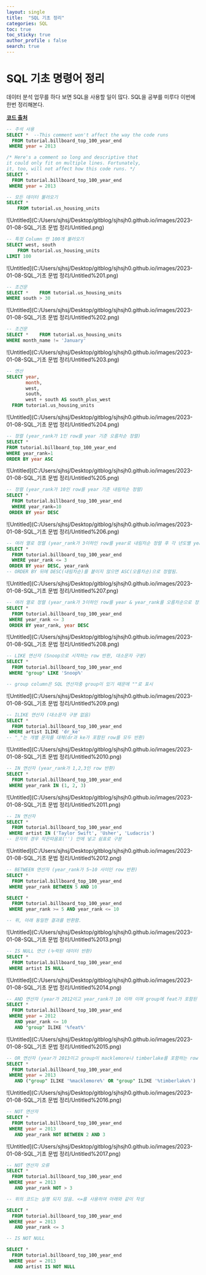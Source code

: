 ```yaml
---
layout: single
title:  "SQL 기초 정리"
categories: SQL
toc: true
toc_sticky: true
author_profile : false
search: true
---
```


# SQL 기초 명령어 정리

데이터 분석 업무를 하다 보면 SQL을 사용할 일이 많다. SQL을 공부를 미루다 이번에 한번 정리해본다.

[**코드 출처**](https://mode.com/sql-tutorial/introduction-to-sql/)

```sql
-- 주석 사용
SELECT *  --This comment won't affect the way the code runs
  FROM tutorial.billboard_top_100_year_end
 WHERE year = 2013

/* Here's a comment so long and descriptive that
it could only fit on multiple lines. Fortunately,
it, too, will not affect how this code runs. */
SELECT *
  FROM tutorial.billboard_top_100_year_end
 WHERE year = 2013
```

```sql
-- 모든 데이터 불러오기
SELECT *
	FROM tutorial.us_housing_units
```

![Untitled](C:/Users/sjhsj/Desktop/gitblog/sjhsjh0.github.io/images/2023-01-08-SQL_기초 문법 정리/Untitled.png)

```sql
-- 특정 Column 만 100개 불러오기
SELECT west, south
	FROM tutorial.us_housing_units
LIMIT 100
```

![Untitled](C:/Users/sjhsj/Desktop/gitblog/sjhsjh0.github.io/images/2023-01-08-SQL_기초 문법 정리/Untitled%201.png)

```sql
-- 조건문
SELECT *	FROM tutorial.us_housing_units
WHERE south > 30
```

![Untitled](C:/Users/sjhsj/Desktop/gitblog/sjhsjh0.github.io/images/2023-01-08-SQL_기초 문법 정리/Untitled%202.png)

```sql
-- 조건문
SELECT *	FROM tutorial.us_housing_units
WHERE month_name != 'January'
```

![Untitled](C:/Users/sjhsj/Desktop/gitblog/sjhsjh0.github.io/images/2023-01-08-SQL_기초 문법 정리/Untitled%203.png)

```sql
-- 연산
SELECT year,
       month,
       west,
       south,
       west + south AS south_plus_west
  FROM tutorial.us_housing_units
```

![Untitled](C:/Users/sjhsj/Desktop/gitblog/sjhsjh0.github.io/images/2023-01-08-SQL_기초 문법 정리/Untitled%204.png)

```sql
-- 정렬 (year_rank가 1인 row를 year 기준 오름차순 정렬)
SELECT *  
FROM tutorial.billboard_top_100_year_end
WHERE year_rank=1
ORDER BY year ASC
```

![Untitled](C:/Users/sjhsj/Desktop/gitblog/sjhsjh0.github.io/images/2023-01-08-SQL_기초 문법 정리/Untitled%205.png)

```sql
-- 정렬 (year_rank가 10인 row를 year 기준 내림차순 정렬)
SELECT *
  FROM tutorial.billboard_top_100_year_end
  WHERE year_rank=10
 ORDER BY year DESC
```

![Untitled](C:/Users/sjhsj/Desktop/gitblog/sjhsjh0.github.io/images/2023-01-08-SQL_기초 문법 정리/Untitled%206.png)

```sql
-- 여러 열로 정렬 (year_rank가 3이하인 row를 year로 내림차순 정렬 후 각 년도별 year_rank를 오름차순으로 정렬)
SELECT *
  FROM tutorial.billboard_top_100_year_end
  WHERE year_rank <= 3
 ORDER BY year DESC, year_rank
-- ORDER BY 뒤에 DESC(내림차순)를 붙이지 않으면 ASC(오름차순)으로 정렬됨.
```

![Untitled](C:/Users/sjhsj/Desktop/gitblog/sjhsjh0.github.io/images/2023-01-08-SQL_기초 문법 정리/Untitled%207.png)

```sql
-- 여러 열로 정렬 (year_rank가 3이하인 row를 year & year_rank를 오름차순으로 정렬)
SELECT *
  FROM tutorial.billboard_top_100_year_end
 WHERE year_rank <= 3
 ORDER BY year_rank, year DESC
```

![Untitled](C:/Users/sjhsj/Desktop/gitblog/sjhsjh0.github.io/images/2023-01-08-SQL_기초 문법 정리/Untitled%208.png)

```sql
-- LIKE 연산자 (Snoop으로 시작하는 row 반환, 대소문자 구분)
SELECT *
  FROM tutorial.billboard_top_100_year_end
 WHERE "group" LIKE 'Snoop%'

-- group column은 SQL 연산자중 group이 있기 때문에 ""로 표시
```

![Untitled](C:/Users/sjhsj/Desktop/gitblog/sjhsjh0.github.io/images/2023-01-08-SQL_기초 문법 정리/Untitled%209.png)

```sql
-- ILIKE 연산자 (대소문자 구분 없음)
SELECT *
  FROM tutorial.billboard_top_100_year_end
 WHERE artist ILIKE 'dr_ke'
-- "_"는 개별 문자를 대체(dr과 ke가 포함된 row를 모두 반환)
```

![Untitled](C:/Users/sjhsj/Desktop/gitblog/sjhsjh0.github.io/images/2023-01-08-SQL_기초 문법 정리/Untitled%2010.png)

```sql
-- IN 연산자 (year_rank가 1,2,3인 row 반환)
SELECT *
  FROM tutorial.billboard_top_100_year_end
 WHERE year_rank IN (1, 2, 3)
```

![Untitled](C:/Users/sjhsj/Desktop/gitblog/sjhsjh0.github.io/images/2023-01-08-SQL_기초 문법 정리/Untitled%2011.png)

```sql
-- IN 연산자
SELECT *
  FROM tutorial.billboard_top_100_year_end
 WHERE artist IN ('Taylor Swift', 'Usher', 'Ludacris')
-- 문자의 경우 작은따옴표('') 안에 넣고 쉼표로 구분
```

![Untitled](C:/Users/sjhsj/Desktop/gitblog/sjhsjh0.github.io/images/2023-01-08-SQL_기초 문법 정리/Untitled%2012.png)

```sql
-- BETWEEN 연산자 (year_rank가 5~10 사이인 row 반환) 
SELECT *
  FROM tutorial.billboard_top_100_year_end
 WHERE year_rank BETWEEN 5 AND 10

SELECT *
  FROM tutorial.billboard_top_100_year_end
 WHERE year_rank >= 5 AND year_rank <= 10

-- 위, 아래 동일한 결과를 반환함.
```

![Untitled](C:/Users/sjhsj/Desktop/gitblog/sjhsjh0.github.io/images/2023-01-08-SQL_기초 문법 정리/Untitled%2013.png)

```sql
-- IS NULL 연산 (누락된 데이터 반환)
SELECT *
  FROM tutorial.billboard_top_100_year_end
 WHERE artist IS NULL
```

![Untitled](C:/Users/sjhsj/Desktop/gitblog/sjhsjh0.github.io/images/2023-01-08-SQL_기초 문법 정리/Untitled%2014.png)

```sql
-- AND 연산자 (year가 2012이고 year_rank가 10 이하 이며 group에 feat가 포함된 row 반환)
SELECT *
  FROM tutorial.billboard_top_100_year_end
 WHERE year = 2012
   AND year_rank <= 10
   AND "group" ILIKE '%feat%'
```

![Untitled](C:/Users/sjhsj/Desktop/gitblog/sjhsjh0.github.io/images/2023-01-08-SQL_기초 문법 정리/Untitled%2015.png)

```sql
-- OR 연산자 (year가 2013이고 group이 macklemore나 timberlake를 포함하는 row 반환) 
SELECT *
  FROM tutorial.billboard_top_100_year_end
 WHERE year = 2013
   AND ("group" ILIKE '%macklemore%' OR "group" ILIKE '%timberlake%')
```

![Untitled](C:/Users/sjhsj/Desktop/gitblog/sjhsjh0.github.io/images/2023-01-08-SQL_기초 문법 정리/Untitled%2016.png)

```sql
-- NOT 연산자
SELECT *
  FROM tutorial.billboard_top_100_year_end
 WHERE year = 2013
   AND year_rank NOT BETWEEN 2 AND 3
```

![Untitled](C:/Users/sjhsj/Desktop/gitblog/sjhsjh0.github.io/images/2023-01-08-SQL_기초 문법 정리/Untitled%2017.png)

```sql
-- NOT 연산자 오류
SELECT *
  FROM tutorial.billboard_top_100_year_end
 WHERE year = 2013
   AND year_rank NOT > 3

-- 위의 코드는 실행 되지 않음. <=를 사용하여 아래와 같이 작성

SELECT *
  FROM tutorial.billboard_top_100_year_end
 WHERE year = 2013
   AND year_rank <= 3
```

```sql
-- IS NOT NULL

SELECT *
  FROM tutorial.billboard_top_100_year_end
 WHERE year = 2013
   AND artist IS NOT NULL
```